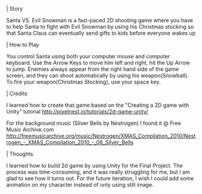| Story

Santa VS. Evil Snowman is a fast-paced 2D shooting game where you have to help Santa to fight with Evil Snowman by using his Christmas stocking so that Santa Claus can eventually send gifts to kids before everyone wakes up 

| How to Play

You control Santa using both your computer mouse and computer keyboard. 
Use the Arrow Keys to move him left and right, hit the Up Arrow to jump. 
Enemies always appear from the right hand side of the game screen, and they can shoot automatically by using his weapon(Snowball). 
To fire your weapon(Christmas Stocking), use your space key. 

| Credits 

I learned how to create that game based on the "Creating a 2D game with Unity" tutorial
http://pixelnest.io/tutorials/2d-game-unity/

For the background music (Silver Bells by Nestrogen) I found it @ Free Music Archive.com
http://freemusicarchive.org/music/Nestrogen/XMAS_Compilation_2010/Nestrogen_-_XMAS_Compilation_2010_-_08_Silver_Bells

| Thoughts

I learned how to build 2d game by using Unity for the Final Project. The process was time-consuming, and it was really struggling for me, but I am glad to see how it turns out. For the future iteration, I wish I could add some animation on my character instead of only using still image. 
